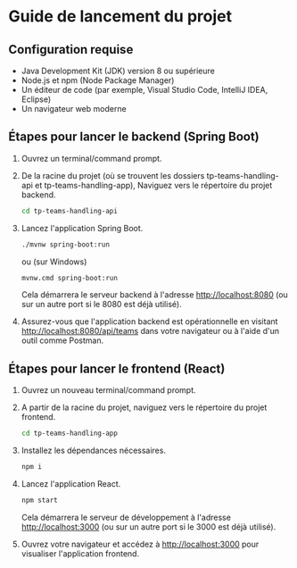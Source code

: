 # Guide de lancement du projet

## Configuration requise

- Java Development Kit (JDK) version 8 ou supérieure
- Node.js et npm (Node Package Manager)
- Un éditeur de code (par exemple, Visual Studio Code, IntelliJ IDEA, Eclipse)
- Un navigateur web moderne

## Étapes pour lancer le backend (Spring Boot)

1. Ouvrez un terminal/command prompt.

2. De la racine du projet (où se trouvent les dossiers tp-teams-handling-api et tp-teams-handling-app), Naviguez vers le répertoire du projet backend.

   ```bash
   cd tp-teams-handling-api

   ```

3. Lancez l'application Spring Boot.

   ```bash
   ./mvnw spring-boot:run
   ```

   ou (sur Windows)

   ```bash
   mvnw.cmd spring-boot:run
   ```

   Cela démarrera le serveur backend à l'adresse [http://localhost:8080](http://localhost:8080) (ou sur un autre port si le 8080 est déjà utilisé).

4. Assurez-vous que l'application backend est opérationnelle en visitant [http://localhost:8080/api/teams](http://localhost:8080/api/teams) dans votre navigateur ou à l'aide d'un outil comme Postman.

## Étapes pour lancer le frontend (React)

1. Ouvrez un nouveau terminal/command prompt.

2. A partir de la racine du projet, naviguez vers le répertoire du projet frontend.

   ```bash
   cd tp-teams-handling-app
   ```

3. Installez les dépendances nécessaires.

   ```bash
   npm i
   ```

4. Lancez l'application React.

   ```bash
   npm start
   ```

   Cela démarrera le serveur de développement à l'adresse [http://localhost:3000](http://localhost:3000) (ou sur un autre port si le 3000 est déjà utilisé).

5. Ouvrez votre navigateur et accédez à [http://localhost:3000](http://localhost:3000) pour visualiser l'application frontend.
